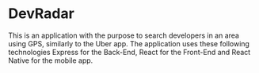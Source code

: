 # DevRadar
This is an application with the purpose to search developers in an area using GPS, similarly to the Uber app. The application uses these following technologies Express for the Back-End, React for the Front-End and React Native for the mobile app. 
